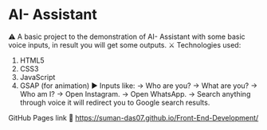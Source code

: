 # AI- Assistant
⚠️ A basic project to the demonstration of AI- Assistant with some basic voice inputs, in result you will get some outputs.
 ⚔️ Technologies used:
 1. HTML5
 2. CSS3
 3. JavaScript
 4. GSAP (for animation)
▶️ Inputs like:
 -> Who are you?
 -> What are you?
 -> Who am I?
 -> Open Instagram.
 -> Open WhatsApp.
 -> Search anything through voice it will redirect you to Google search results.

GitHub Pages link
🔗  https://suman-das07.github.io/Front-End-Development/
